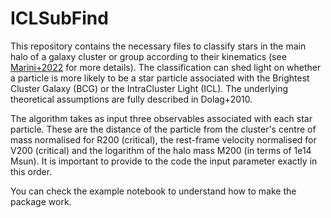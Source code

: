 # ICLSubFind

This repository contains the necessary files to classify stars in the main halo of a galaxy cluster or group according to their kinematics (see [Marini+2022](https://ui.adsabs.harvard.edu/abs/2022MNRAS.514.3082M/abstract) for more details). The classification can shed light on whether a particle is more likely to be a star particle associated with the Brightest Cluster Galaxy (BCG) or the IntraCluster Light (ICL). The underlying theoretical assumptions are fully described in Dolag+2010. 

The algorithm takes as input three observables associated with each star particle. These are the distance of the particle from the cluster's centre of mass normalised for R200 (critical), the rest-frame velocity normalised for V200 (critical) and the logarithm of the halo mass M200 (in terms of 1e14 Msun). It is important to provide to the code the input parameter exactly in this order.  

You can check the example notebook to understand how to make the package work. 
